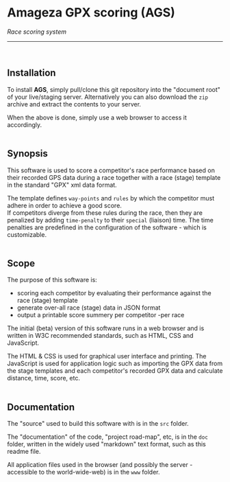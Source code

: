 # Amageza GPX scoring (AGS)
*Race scoring system*

---
<br>

## Installation
To install **AGS**, simply pull/clone this git repository into the "document root" of your live/staging server. Alternatively you can also download the `zip` archive and extract the contents to your server.

When the above is done, simply use a web browser to access it accordingly.
<br><br>


## Synopsis
This software is used to score a competitor's race performance based on their recorded GPS data during a race together with a race (stage) template in the standard "GPX" xml data format.

The template defines `way-points` and `rules` by which the competitor must adhere in order to achieve a good score.<br>
If competitors diverge from these rules during the race, then they are penalized by adding `time-penalty` to their `special` (liaison) time. The time penalties are predefined in the configuration of the software - which is customizable.
<br><br>


## Scope
The purpose of this software is:
- scoring each competitor by evaluating their performance against the race (stage) template
- generate over-all race (stage) data in JSON format
- output a printable score summery per competitor -per race

The initial (beta) version of this software runs in a web browser and is written in W3C recommended standards, such as HTML, CSS and JavaScript.

The HTML & CSS is used for graphical user interface and printing. The JavaScript is used for application logic such as importing the GPX data from the stage templates and each competitor's recorded GPX data and calculate distance, time, score, etc.
<br><br>


## Documentation
The "source" used to build this software with is in the `src` folder.

The "documentation" of the code, "project road-map", etc, is in the `doc` folder, written in the widely used "markdown" text format, such as this readme file.

All application files used in the browser (and possibly the server - accessible to the world-wide-web) is in the `www` folder.
